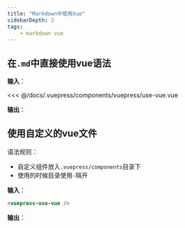 ```yaml
---
title: "Markdown中使用Vue"
sidebarDepth: 2
tags: 
    - markdown vue
---
```

## 在`.md`中直接使用vue语法

**输入**：<Badge text="在`.md`中直接写入" type="tip"/>

<<< @/docs/.vuepress/components/vuepress/use-vue.vue

**输出**：

<template>
    <div class="box">hello use vue</div>
</template>

<script lang="ts">
import Vue from 'vue'
export default Vue.extend({
    
})
</script>
<style scoped>
.box {
    background: green;
    text-align: center;
}
</style>

## 使用自定义的vue文件

语法规则：

- 自定义组件放入`.vuepress/components`目录下
- 使用的时候目录使用`-`隔开

**输入**：<Badge text="路径：`.vuepress/components/use-vue.vue`" type="tip"/>

```md
<vuepress-use-vue />
```

**输出**：

<vuepress-use-vue />
